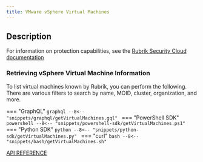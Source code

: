 ```yaml
---
title: VMware vSphere Virtual Machines
---
```


## Description

For information on protection capabilities, see the [Rubrik Security Cloud documentation](https://docs.rubrik.com/en-us/saas/saas/vs_virtual_machines.html)

### Retrieving vSphere Virtual Machine Information

To list virtual machines known by Rubrik, you can perform the following. There are various filters to search by name, MOID, cluster, organization, and more.

=== "GraphQL"
    ```graphql
    --8<-- "snippets/graphql/getVirtualMachines.gql"
    ```
=== "PowerShell SDK"
    ```powershell
    --8<-- "snippets/powershell-sdk/getVirtualMachines.ps1"
    ```
=== "Python SDK"
    ```python
    --8<-- "snippets/python-sdk/getVirtualMachines.py"
    ```
=== "curl"
    ```bash
    --8<-- "snippets/bash/getVirtualMachines.sh"
    ```

[API REFERENCE](http://gqldocstesting.s3-website-us-west-2.amazonaws.com/queries/vSphereVmNewConnection)